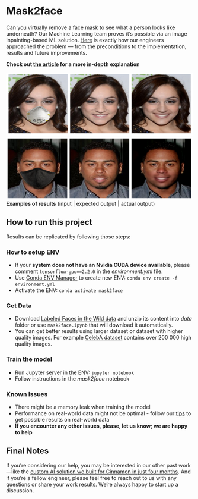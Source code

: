 # Mask2face

Can you virtually remove a face mask to see what a person looks like underneath? Our Machine Learning team proves it’s possible via an image inpainting-based ML solution. [Here]() is exactly how our engineers approached the problem — from the preconditions to the implementation, results and future improvements.

**Check out [the article]() for a more in-depth explanation**

![Example Result 1](images/result_1.png)
![Example Result 2](images/result_2.png)
**Examples of results** (input | expected output | actual output)

## How to run this project
Results can be replicated by following those steps:

### How to setup ENV
- If your **system does not have an Nvidia CUDA device available**, please comment `tensorflow-gpu==2.2.0` in the _environment.yml_ file.
- Use [Conda ENV Manager](https://towardsdatascience.com/a-guide-to-conda-environments-bc6180fc533) to create new ENV: `conda env create -f environment.yml`
- Activate the ENV: `conda activate mask2face`

### Get Data
- Download [Labeled Faces in the Wild data](http://vis-www.cs.umass.edu/lfw/lfw-deepfunneled.tgz) and unzip its content into _data_ folder or use `mask2face.ipynb` that will download it automatically.
- You can get better results using larger dataset or dataset with higher quality images. For example [CelebA dataset](http://mmlab.ie.cuhk.edu.hk/projects/CelebA.html) contains over 200 000 high quality images. 

### Train the model
- Run Jupyter server in the ENV: `jupyter notebook`
- Follow instructions in the _mask2face_ notebook

### Known Issues
- There might be a memory leak when training the model 
- Performance on real-world data might not be optimal - follow our [tips]() to get possible results on real-world data
- **If you encounter any other issues, please, let us know; we are happy to help**

## Final Notes
If you’re considering our help, you may be interested in our other past work—like the [custom AI solution we built for Cinnamon in just four months](https://www.strv.com/blog/strv-cinnamon-building-custom-ai-solutions-in-4-months). And if you’re a fellow engineer, please feel free to reach out to us with any questions or share your work results. We’re always happy to start up a discussion. 
